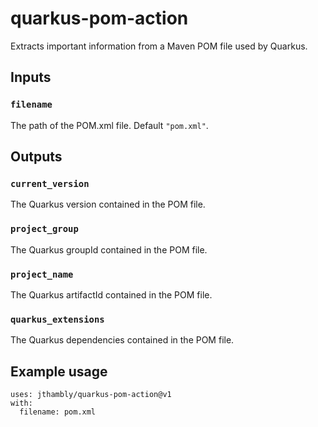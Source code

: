 # quarkus-pom-action

Extracts important information from a Maven POM file used by Quarkus.

## Inputs

### `filename`

The path of the POM.xml file. Default `"pom.xml"`.

## Outputs

### `current_version`

The Quarkus version contained in the POM file.

### `project_group`

The Quarkus groupId contained in the POM file.

### `project_name`

The Quarkus artifactId contained in the POM file.

### `quarkus_extensions`

The Quarkus dependencies contained in the POM file.

## Example usage

```
uses: jthambly/quarkus-pom-action@v1
with:
  filename: pom.xml
 
```